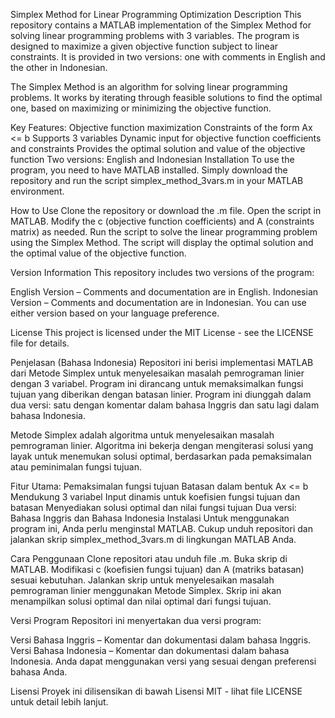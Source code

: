 Simplex Method for Linear Programming Optimization
Description
This repository contains a MATLAB implementation of the Simplex Method for solving linear programming problems with 3 variables. The program is designed to maximize a given objective function subject to linear constraints. It is provided in two versions: one with comments in English and the other in Indonesian.

The Simplex Method is an algorithm for solving linear programming problems. It works by iterating through feasible solutions to find the optimal one, based on maximizing or minimizing the objective function.

Key Features:
Objective function maximization
Constraints of the form Ax <= b
Supports 3 variables
Dynamic input for objective function coefficients and constraints
Provides the optimal solution and value of the objective function
Two versions: English and Indonesian
Installation
To use the program, you need to have MATLAB installed. Simply download the repository and run the script simplex_method_3vars.m in your MATLAB environment.

How to Use
Clone the repository or download the .m file.
Open the script in MATLAB.
Modify the c (objective function coefficients) and A (constraints matrix) as needed.
Run the script to solve the linear programming problem using the Simplex Method.
The script will display the optimal solution and the optimal value of the objective function.

Version Information
This repository includes two versions of the program:

English Version – Comments and documentation are in English.
Indonesian Version – Comments and documentation are in Indonesian.
You can use either version based on your language preference.

License
This project is licensed under the MIT License - see the LICENSE file for details.

Penjelasan (Bahasa Indonesia)
Repositori ini berisi implementasi MATLAB dari Metode Simplex untuk menyelesaikan masalah pemrograman linier dengan 3 variabel. Program ini dirancang untuk memaksimalkan fungsi tujuan yang diberikan dengan batasan linier. Program ini diunggah dalam dua versi: satu dengan komentar dalam bahasa Inggris dan satu lagi dalam bahasa Indonesia.

Metode Simplex adalah algoritma untuk menyelesaikan masalah pemrograman linier. Algoritma ini bekerja dengan mengiterasi solusi yang layak untuk menemukan solusi optimal, berdasarkan pada pemaksimalan atau peminimalan fungsi tujuan.

Fitur Utama:
Pemaksimalan fungsi tujuan
Batasan dalam bentuk Ax <= b
Mendukung 3 variabel
Input dinamis untuk koefisien fungsi tujuan dan batasan
Menyediakan solusi optimal dan nilai fungsi tujuan
Dua versi: Bahasa Inggris dan Bahasa Indonesia
Instalasi
Untuk menggunakan program ini, Anda perlu menginstal MATLAB. Cukup unduh repositori dan jalankan skrip simplex_method_3vars.m di lingkungan MATLAB Anda.

Cara Penggunaan
Clone repositori atau unduh file .m.
Buka skrip di MATLAB.
Modifikasi c (koefisien fungsi tujuan) dan A (matriks batasan) sesuai kebutuhan.
Jalankan skrip untuk menyelesaikan masalah pemrograman linier menggunakan Metode Simplex.
Skrip ini akan menampilkan solusi optimal dan nilai optimal dari fungsi tujuan.

Versi Program
Repositori ini menyertakan dua versi program:

Versi Bahasa Inggris – Komentar dan dokumentasi dalam bahasa Inggris.
Versi Bahasa Indonesia – Komentar dan dokumentasi dalam bahasa Indonesia.
Anda dapat menggunakan versi yang sesuai dengan preferensi bahasa Anda.

Lisensi
Proyek ini dilisensikan di bawah Lisensi MIT - lihat file LICENSE untuk detail lebih lanjut.
